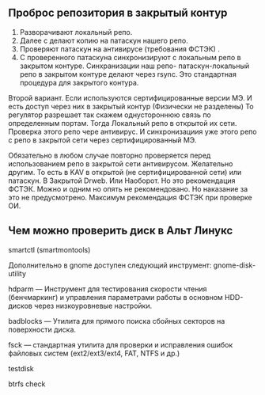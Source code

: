 
## Проброс репозитория в закрытый контур

1) Разворачивают локальный репо. 
2) Далее с делают копию на патаскун нашего репо. 
3) Проверяют патаскун на антивирусе (требования ФСТЭК) . 
4) С проверенного патаскуна синхронизируют с локальным репо  в закрытом контуре. 
Синхранизации наш репо- патаскун-локальный репо в закрытом контуре делают через rsync. Это стандартная процедура для закрытого контура.

Второй вариант. Если используются сертифицированные версии МЭ. И есть доступ через них в закрытый контур (Физически не разделены) То регулятор разрешает так скажем однустороннюю связь по определенным портам. Тогда Локальный репо в открытой их сети. Проверка этого репо чере антивирус. И синхронизациия уже этого репо с репо в закрытой сети через сертифицированный МЭ.

Обязательно в любом случае повторно проверяется перед использованием репо в закрытой сети антивирусом. Желательно другим. То есть в KAV в открытой (не сертифицированной сети) или патаскун. В Закрытой Drweb. Или Наоборот. Но это рекомендация ФСТЭК. Можно и одним но опять не рекомендовано. Но наказание за это не предусмотрено. Максимум рекомендация ФСТЭК при проверке ОИ.

## Чем можно проверить диск в Альт Линукс

smartctl (smartmontools)

Дополнительно в gnome доступен следующий инструмент: gnome-disk-utility

hdparm — Инструмент для тестирования скорости чтения (бенчмаркинг) и управления параметрами работы в основном HDD-дисков через низкоуровневые настройки.

badblocks — Утилита для прямого поиска сбойных секторов на поверхности диска.

fsck — стандартная утилита для проверки и исправления ошибок файловых систем (ext2/ext3/ext4, FAT, NTFS и др.)

testdisk

btrfs check